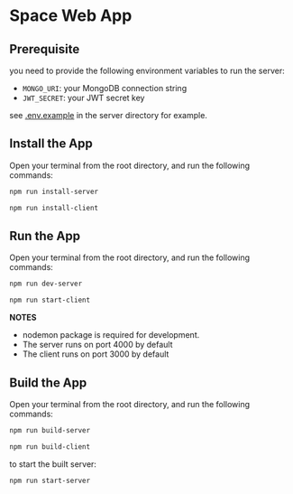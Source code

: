 # Space Web App

## Prerequisite

you need to provide the following environment variables to run the server:

- `MONGO_URI`: your MongoDB connection string
- `JWT_SECRET`: your JWT secret key

see [.env.example](./server/.env.example) in the server directory for example.

## Install the App

Open your terminal from the root directory, and run the following commands:

```bash
npm run install-server
```

```bash
npm run install-client
```

## Run the App

Open your terminal from the root directory, and run the following commands:

```bash
npm run dev-server
```

```bash
npm run start-client
```

**NOTES**

- nodemon package is required for development.
- The server runs on port 4000 by default
- The client runs on port 3000 by default

## Build the App

Open your terminal from the root directory, and run the following commands:

```bash
npm run build-server
```

```bash
npm run build-client
```

to start the built server:

```bash
npm run start-server
```
